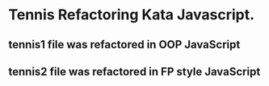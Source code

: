 # Tennis Refactoring Kata Javascript.

## tennis1 file was refactored in OOP JavaScript
## tennis2 file was refactored in FP style JavaScript